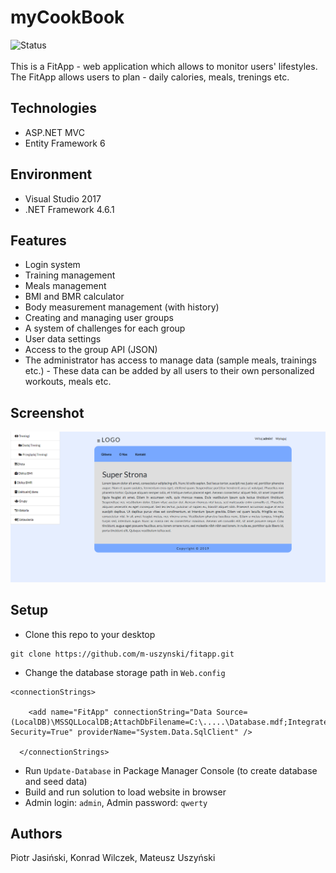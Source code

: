 # myCookBook
![Status](https://img.shields.io/badge/Status-DONE-green.svg)<br/><br/>
This is a FitApp - web application which allows to monitor users' lifestyles. 
The FitApp allows users to plan - daily calories, meals, trenings etc.

## Technologies
* ASP.NET MVC
* Entity Framework 6

## Environment
* Visual Studio 2017
* .NET Framework 4.6.1

## Features
* Login system
* Training management
* Meals management
* BMI and BMR calculator
* Body measurement management (with history)
* Creating and managing user groups
* A system of challenges for each group
* User data settings
* Access to the group API (JSON)
* The administrator has access to manage data (sample meals, trainings etc.) - These data can be added by all users to their own
personalized workouts, meals etc.

## Screenshot
![Home](./screenshots/1.png)

## Setup
* Clone this repo to your desktop
```
git clone https://github.com/m-uszynski/fitapp.git
```
* Change the database storage path in `Web.config`
```
<connectionStrings>

    <add name="FitApp" connectionString="Data Source=(LocalDB)\MSSQLLocalDB;AttachDbFilename=C:\.....\Database.mdf;Integrated Security=True" providerName="System.Data.SqlClient" />
    
  </connectionStrings>
```
* Run `Update-Database` in Package Manager Console (to create database and seed data)
* Build and run solution to load website in browser
* Admin login: `admin`, Admin password: `qwerty`

## Authors
Piotr Jasiński, Konrad Wilczek, Mateusz Uszyński
